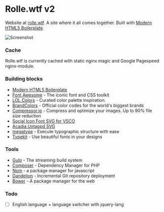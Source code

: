 # Rolle.wtf v2

Website at [rolle.wtf](http://rolle.wtf). A site where it all comes together. Built with [Modern HTML5 Boilerplate](https://github.com/ronilaukkarinen/modern-html5-boilerplate).

![](https://dl.dropboxusercontent.com/u/18447700/rollewtf16-screenshot.png "Screenshot")

### Cache

Rolle.wtf is currently cached with static nginx magic and Google Pagespeed nginx-module.

### Building blocks

* [Modern HTML5 Boilerplate](https://github.com/ronilaukkarinen/modern-html5-boilerplate)
* [Font Awesome](http://fortawesome.github.io/Font-Awesome/) - The iconic font and CSS toolkit
* [LOL Colors](http://www.lolcolors.com/) - Curated color palette inspiration.
* [BrandColors](http://brandcolors.net/) - Official color codes for the world's biggest brands
* [Compressor.io](https://compressor.io/) - Compress and optimize your images. Up to 90% file size reduction
* [Social Icon Font SVG for VSCO](https://github.com/tombryan/social-icon-font/)
* [Acadia Untappd SVG](https://github.com/gesteves/acadia/tree/master/source/svg)
* [megatype](https://github.com/StudioThick/megatype) - Execute typographic structure with ease
* [Typekit](https://typekit.com/) - Use beautiful fonts in your designs

### Tools

* [Gulp](https://github.com/gulpjs/gulp) - The streaming build system
* [Composer](https://github.com/composer/composer) - Dependency Manager for PHP
* [Npm](https://github.com/npm/npm) - a package manager for javascript
* [Dandelion](https://github.com/scttnlsn/dandelion) - Incremental Git repository deployment
* [Bower](https://github.com/bower/bower) - A package manager for the web

### Todo

- [ ] English language + language switcher with jquery-lang
